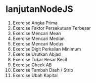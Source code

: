 # lanjutanNodeJS

1.  Exercise Angka Prima
2.  Exercise Faktor Persekutuan Terbesar
3.  Exercise Mencari Mean
4.  Exercise Mencari Median
5.  Exercise Mencari Modus
6.  Exercise Digit Perkalian Minimum
7.  Exercise Urutkan Abjad
8.  Exercise Tukar Besar Kecil
9.  Exercise Check AB
10. Exercise Tambah Dash / Strip
11. Exercise Ubah Kapital